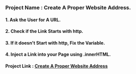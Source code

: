 ### Project Name : Create A Proper Website Address.

#### 1. Ask the User for A URL.

#### 2. Check if the Link Starts with http.

#### 3. If it doesn't Start with http, Fix the Variable.

#### 4. Inject a Link into your Page using .innerHTML.

#### Project Link : [Create A Proper Website Address](https://codepen.io/javascriptstudent/pen/abNRedG?editors=1010)